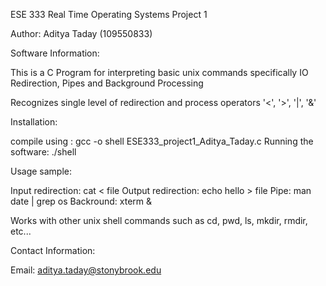 ESE 333 Real Time Operating Systems Project 1

Author: Aditya Taday (109550833)

Software Information:

This is a C Program for interpreting basic unix commands specifically IO Redirection, Pipes and Background Processing

Recognizes single level of redirection and process operators '<', '>', '|', '&'

Installation:

compile using : gcc -o shell ESE333_project1_Aditya_Taday.c Running the software: ./shell

Usage sample:

Input redirection: cat < file Output redirection: echo hello > file Pipe: man date | grep os Backround: xterm &

Works with other unix shell commands such as cd, pwd, ls, mkdir, rmdir, etc...

Contact Information:

Email: aditya.taday@stonybrook.edu
